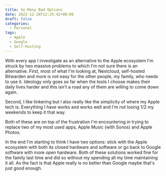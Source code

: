 ```yaml
---
title: So Many Bad Options
date: 2022-12-28T12:25:42+00:00
draft: false
categories:
  - Personal
tags:
  - Apple
  - Google
  - Self-hosting
---
```


With every app I investigate as an alternative to the Apple ecosystem I'm struck by two massive problems to which I'm not sure there is an alternative.
First, most of what I'm looking at, Nextcloud, self-hosted Bitwarden and more is not easy for the other people, my family, who needs to use it. Ideology only goes so far when the tools I choose makes their daily lives harder and this isn't a road any of them are willing to come down again.

Second, I like tinkering but I also really like the simplicity of where my Apple tech is. Everything I have works and works well and I'm not losing 1/2 my weekends to keep it that way.

Both of these are on top of the frustration I'm encountering in trying to replace two of my most used apps, Apple Music (with Sonos) and Apple Photos.

In the end I'm starting to think I have two options: stick with the Apple ecosystem with both its closed hardware and software or go back to Google software with more open hardware. Both of these solutions worked fine for the family last time and did so without my spending all my time maintaining it all. As the fact is that Apple really is no better than Google maybe that's just good enough.